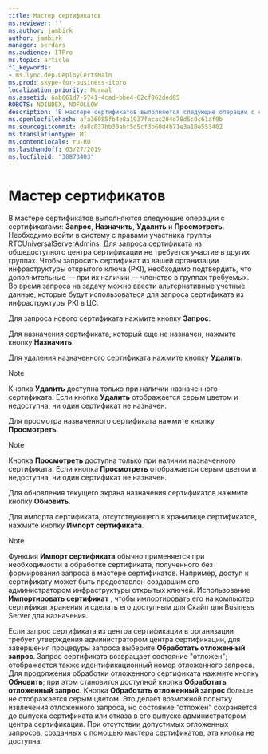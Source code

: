 ```yaml
---
title: Мастер сертификатов
ms.reviewer: ''
ms.author: jambirk
author: jambirk
manager: serdars
ms.audience: ITPro
ms.topic: article
f1_keywords:
- ms.lync.dep.DeployCertsMain
ms.prod: skype-for-business-itpro
localization_priority: Normal
ms.assetid: 6ab661d7-5741-4cad-bbe4-62cf862ded85
ROBOTS: NOINDEX, NOFOLLOW
description: 'В мастере сертификатов выполняются следующие операции с сертификатами: Запрос, Назначить, Удалить и Просмотреть. Необходимо войти в систему с правами участника группы RTCUniversalServerAdmins. Для запроса сертификата из общедоступного центра сертификации не требуется участие в других группах. Чтобы запросить сертификат из вашей организации инфраструктуры открытого ключа (PKI), необходимо подтвердить, что дополнительные — при их наличии — членство в группах требуемых. Во время запроса на задачу можно ввести альтернативные учетные данные, которые будут использоваться для запроса сертификата из инфраструктуры PKI в ЦС.'
ms.openlocfilehash: afa36085fb4e8a1937facac204d78d5c0c61af9b
ms.sourcegitcommit: da8c037bb30abf5d5cf3b60d4b71e3a10e553402
ms.translationtype: MT
ms.contentlocale: ru-RU
ms.lasthandoff: 03/27/2019
ms.locfileid: "30873403"
---
```

# <a name="certificate-wizard"></a>Мастер сертификатов
 
В мастере сертификатов выполняются следующие операции с сертификатами: **Запрос**, **Назначить**, **Удалить** и **Просмотреть**. Необходимо войти в систему с правами участника группы RTCUniversalServerAdmins. Для запроса сертификата из общедоступного центра сертификации не требуется участие в других группах. Чтобы запросить сертификат из вашей организации инфраструктуры открытого ключа (PKI), необходимо подтвердить, что дополнительные — при их наличии — членство в группах требуемых. Во время запроса на задачу можно ввести альтернативные учетные данные, которые будут использоваться для запроса сертификата из инфраструктуры PKI в ЦС.
  
Для запроса нового сертификата нажмите кнопку **Запрос**.
  
Для назначения сертификата, который еще не назначен, нажмите кнопку **Назначить**.
  
Для удаления назначенного сертификата нажмите кнопку **Удалить**.
  
> [!NOTE]
> Кнопка **Удалить** доступна только при наличии назначенного сертификата. Если кнопка **Удалить** отображается серым цветом и недоступна, ни один сертификат не назначен.
  
Для просмотра назначенного сертификата нажмите кнопку **Просмотреть**.
  
> [!NOTE]
> Кнопка **Просмотреть** доступна только при наличии назначенного сертификата. Если кнопка **Просмотреть** отображается серым цветом и недоступна, ни один сертификат не назначен.
  
Для обновления текущего экрана назначения сертификатов нажмите кнопку **Обновить**.
  
Для импорта сертификата, отсутствующего в хранилище сертификатов, нажмите кнопку **Импорт сертификата**.
  
> [!NOTE]
> Функция **Импорт сертификата** обычно применяется при необходимости в обработке сертификата, полученного без формирования запроса в мастере сертификатов. Например, доступ к сертификату может быть предоставлен создавшим его администратором инфраструктуры открытых ключей. Использование **Импортировать сертификат** , чтобы импортировать его на компьютер сертификат хранения и сделать его доступным для Скайп для Business Server для назначения.
  
Если запрос сертификата из центра сертификации в организации требует утверждения администратором центра сертификации, для завершения процедуры запроса выберите **Обработать отложенный запрос**. Запрос сертификата возвращает состояние "отложен"; отображается также идентификационный номер отложенного запроса. Для продолжения обработки отложенного сертификата нажмите кнопку **Обновить**; при этом становится доступной кнопка **Обработать отложенный запрос**. Кнопка **Обработать отложенный запрос** больше не отображается серым цветом. Это делает возможной попытку извлечения отложенного запроса, но состояние "отложен" сохраняется до выпуска сертификата или отказа в его выпуске администратором центра сертификации. При отсутствии допустимых отложенных запросов, созданных с помощью мастера сертификатов, эта кнопка не доступна.
  

